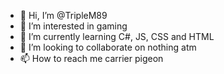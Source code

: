- 👋 Hi, I’m @TripleM89
- 👀 I’m interested in gaming
- 🌱 I’m currently learning C#, JS, CSS and HTML
- 💞️ I’m looking to collaborate on nothing atm
- 📫 How to reach me carrier pigeon

<!---
TripleM89/TripleM89 is a ✨ special ✨ repository because its `README.md` (this file) appears on your GitHub profile.
You can click the Preview link to take a look at your changes.
--->
